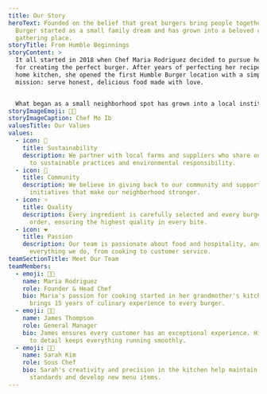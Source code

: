 ```yaml
---
title: Our Story
heroText: Founded on the belief that great burgers bring people together, Humble
  Burger started as a small family dream and has grown into a beloved community
  gathering place.
storyTitle: From Humble Beginnings
storyContent: >
  It all started in 2018 when Chef Maria Rodriguez decided to pursue her passion
  for creating the perfect burger. After years of perfecting her recipes in her
  home kitchen, she opened the first Humble Burger location with a simple
  mission: serve honest, delicious food made with love.


  What began as a small neighborhood spot has grown into a local institution, but we've never forgotten our roots. Every burger is still hand-crafted with the same care and attention that Maria put into those first burgers.
storyImageEmoji: 👩‍🍳
storyImageCaption: Chef Mo Ib
valuesTitle: Our Values
values:
  - icon: 🌱
    title: Sustainability
    description: We partner with local farms and suppliers who share our commitment
      to sustainable practices and environmental responsibility.
  - icon: 🤝
    title: Community
    description: We believe in giving back to our community and supporting local
      initiatives that make our neighborhood stronger.
  - icon: ⭐
    title: Quality
    description: Every ingredient is carefully selected and every burger is made to
      order, ensuring the highest quality in every bite.
  - icon: ❤️
    title: Passion
    description: Our team is passionate about food and hospitality, and it shows in
      everything we do, from cooking to customer service.
teamSectionTitle: Meet Our Team
teamMembers:
  - emoji: 👩‍🍳
    name: Maria Rodriguez
    role: Founder & Head Chef
    bio: Maria's passion for cooking started in her grandmother's kitchen. She
      brings 15 years of culinary experience to every burger.
  - emoji: 👨‍💼
    name: James Thompson
    role: General Manager
    bio: James ensures every customer has an exceptional experience. His attention
      to detail keeps everything running smoothly.
  - emoji: 👩‍🍳
    name: Sarah Kim
    role: Sous Chef
    bio: Sarah's creativity and precision in the kitchen help maintain our high
      standards and develop new menu items.
---
```

